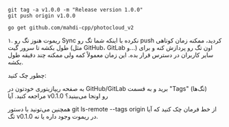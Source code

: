 

````
git tag -a v1.0.0 -m "Release version 1.0.0"
git push origin v1.0.0
````

```
go get github.com/mahdi-cpp/photocloud_v2
```

۱. ریموت هنوز تگ رو Sync نکرده
با اینکه شما تگ رو push کردید، ممکنه زمان کوتاهی طول بکشه تا سرور گیت (مثل GitHub، GitLab و...) اون تگ رو پردازش کنه و برای سایر کاربران در دسترس قرار بده. این زمان معمولاً کمه ولی ممکنه چند دقیقه طول بکشه.

چطور چک کنید:

به صفحه ریپازیتوری خودتون در GitHub/GitLab برید و به قسمت "Tags" (تگ‌ها) مراجعه کنید. آیا v0.1.0 رو اونجا می‌بینید؟

همچنین می‌تونید با دستور git ls-remote --tags origin از خط فرمان چک کنید که آیا تگ v0.1.0 در ریموت وجود داره یا نه.
